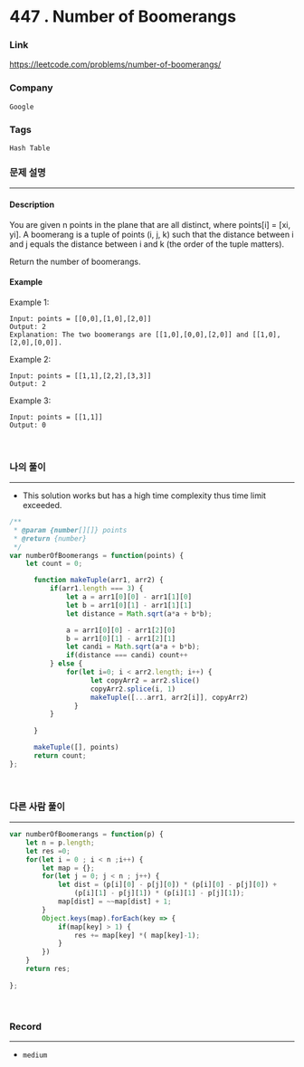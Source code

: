 447 . Number of Boomerangs
===
### Link
https://leetcode.com/problems/number-of-boomerangs/

### Company
`Google`

### Tags
`Hash Table`

### 문제 설명
---
#### Description
You are given n points in the plane that are all distinct, where points[i] = [xi, yi]. A boomerang is a tuple of points (i, j, k) such that the distance between i and j equals the distance between i and k (the order of the tuple matters).

Return the number of boomerangs.

#### Example
Example 1:
```
Input: points = [[0,0],[1,0],[2,0]]
Output: 2
Explanation: The two boomerangs are [[1,0],[0,0],[2,0]] and [[1,0],[2,0],[0,0]].
```
Example 2:
```
Input: points = [[1,1],[2,2],[3,3]]
Output: 2
```
Example 3:
```
Input: points = [[1,1]]
Output: 0
```
<br>

### 나의 풀이
---
- This solution works but has a high time complexity thus time limit exceeded.
```js
/**
 * @param {number[][]} points
 * @return {number}
 */
var numberOfBoomerangs = function(points) {
    let count = 0;

      function makeTuple(arr1, arr2) {
          if(arr1.length === 3) {
              let a = arr1[0][0] - arr1[1][0]
              let b = arr1[0][1] - arr1[1][1]
              let distance = Math.sqrt(a*a + b*b);

              a = arr1[0][0] - arr1[2][0]
              b = arr1[0][1] - arr1[2][1]
              let candi = Math.sqrt(a*a + b*b);
              if(distance === candi) count++
          } else {
              for(let i=0; i < arr2.length; i++) {
                    let copyArr2 = arr2.slice()
                    copyArr2.splice(i, 1)
                    makeTuple([...arr1, arr2[i]], copyArr2)
                }
          }
          
      }

      makeTuple([], points)
      return count;
};
```
<br>

### 다른 사람 풀이
---
```js
var numberOfBoomerangs = function(p) {
    let n = p.length; 
    let res =0;
    for(let i = 0 ; i < n ;i++) {
        let map = {};
        for(let j = 0; j < n ; j++) {
            let dist = (p[i][0] - p[j][0]) * (p[i][0] - p[j][0]) + 
                (p[i][1] - p[j][1]) * (p[i][1] - p[j][1]);
            map[dist] = ~~map[dist] + 1;
        }
        Object.keys(map).forEach(key => {
            if(map[key] > 1) {
                res += map[key] *( map[key]-1);
            }
        })
    }
    return res;
     
};
```
<br>

### Record
---
- `medium`

<br>

